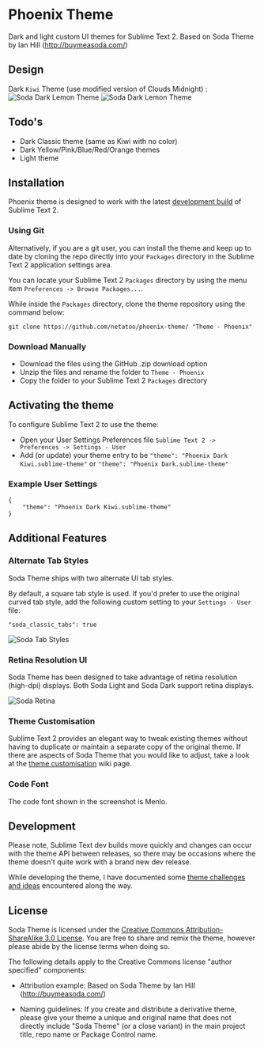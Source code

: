 # Phoenix Theme

Dark and light custom UI themes for Sublime Text 2.
Based on Soda Theme by Ian Hill (http://buymeasoda.com/)

## Design

Dark `Kiwi` Theme (use modified version of Clouds Midnight) :
![Soda Dark Lemon Theme](http://img515.imageshack.us/img515/893/sodadarklemon.png?v=1)
![Soda Dark Lemon Theme](http://img23.imageshack.us/img23/695/sodadarklemon2.png?v=1)

## Todo's

- Dark Classic theme (same as Kiwi with no color)
- Dark Yellow/Pink/Blue/Red/Orange themes
- Light theme

## Installation

Phoenix theme is designed to work with the latest [development build](http://www.sublimetext.com/dev) of Sublime Text 2.

### Using Git

Alternatively, if you are a git user, you can install the theme and keep up to date by cloning the repo directly into your `Packages` directory in the Sublime Text 2 application settings area.

You can locate your Sublime Text 2 `Packages` directory by using the menu item `Preferences -> Browse Packages...`.

While inside the `Packages` directory, clone the theme repository using the command below:

    git clone https://github.com/netatoo/phoenix-theme/ "Theme - Phoenix"

### Download Manually

* Download the files using the GitHub .zip download option
* Unzip the files and rename the folder to `Theme - Phoenix`
* Copy the folder to your Sublime Text 2 `Packages` directory

## Activating the theme

To configure Sublime Text 2 to use the theme:

* Open your User Settings Preferences file `Sublime Text 2 -> Preferences -> Settings - User`
* Add (or update) your theme entry to be `"theme": "Phoenix Dark Kiwi.sublime-theme"` or `"theme": "Phoenix Dark.sublime-theme"`

### Example User Settings

    {
        "theme": "Phoenix Dark Kiwi.sublime-theme"
    }

## Additional Features

### Alternate Tab Styles

Soda Theme ships with two alternate UI tab styles.

By default, a square tab style is used. If you'd prefer to use the original curved tab style, add the following custom setting to your `Settings - User` file:

    "soda_classic_tabs": true

![Soda Tab Styles](http://buymeasoda.github.com/soda-theme/images/features/multiple-tab-styles.png)

### Retina Resolution UI

Soda Theme has been designed to take advantage of retina resolution (high-dpi) displays. Both Soda Light and Soda Dark support retina displays.

![Soda Retina](http://buymeasoda.github.com/soda-theme/images/features/soda-retina.png)

### Theme Customisation

Sublime Text 2 provides an elegant way to tweak existing themes without having to duplicate or maintain a separate copy of the original theme. If there are aspects of Soda Theme that you would like to adjust, take a look at the [theme customisation](https://github.com/buymeasoda/soda-theme/wiki/Theme-customisation) wiki page.

### Code Font

The code font shown in the screenshot is Menlo.

## Development

Please note, Sublime Text dev builds move quickly and changes can occur with the theme API between releases, so there may be occasions where the theme doesn't quite work with a brand new dev release.

While developing the theme, I have documented some [theme challenges and ideas](https://github.com/buymeasoda/soda-theme/wiki/Theme-challenges-and-ideas) encountered along the way.

## License

Soda Theme is licensed under the [Creative Commons Attribution-ShareAlike 3.0 License](http://creativecommons.org/licenses/by-sa/3.0/). You are free to share and remix the theme, however please abide by the license terms when doing so. 

The following details apply to the Creative Commons license "author specified" components:

* Attribution example: Based on Soda Theme by Ian Hill (http://buymeasoda.com/)

* Naming guidelines: If you create and distribute a derivative theme, please give your theme a unique and original name that does not directly include "Soda Theme" (or a close variant) in the main project title, repo name or Package Control name.